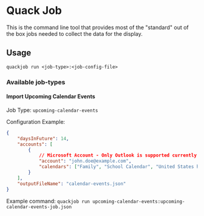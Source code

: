 # Quack Job

This is the command line tool that provides most of the "standard" out of the box jobs needed to collect the data for the display.

## Usage

`quackjob run <job-type>:<job-config-file>`

### Available job-types

#### Import Upcoming Calendar Events

Job Type:  `upcoming-calendar-events`

Configuration Example:

```json
{
    "daysInFuture": 14,
    "accounts": [
        {
            // Microsoft Account - Only Outlook is supported currently
            "account": "john.doe@example.com", 
            "calendars": ["Family", "School Calendar", "United States holidays"]
        }
    ],
    "outputFileName": "calendar-events.json"
}
```

Example command: `quackjob run upcoming-calendar-events:upcoming-calendar-events-job.json`
